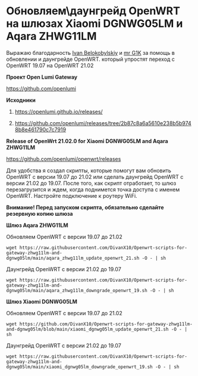 # Обновляем\даунгрейд OpenWRT на шлюзах Xiaomi DGNWG05LM и Aqara ZHWG11LM

Выражаю благодарность [Ivan Belokobylskiy](https://github.com/devbis) и [mr G1K](https://github.com/G1K) за помощь в обновлении и даунгрейде OpenWRT.  который упростят переход с OpenWRT 19.07 на OpenWRT 21.02

**Проект Open Lumi Gateway**

https://github.com/openlumi

**Исходники**

1) https://openlumi.github.io/releases/

2) https://github.com/openlumi/releases/tree/2b87c8a6a5610e238b5b9748b8e461790c7c7919


**Release of OpenWrt 21.02.0 for Xiaomi DGNWG05LM and Aqara ZHWG11LM**

https://github.com/openlumi/openwrt/releases

Для удобства я создал скрипты, которые помогут вам обновить OpenWRT с версии 19.07 до 21.02 или сделать даунгрейд OpenWRT с версии 21.02 до 19.07. После того, как скрипт отработает, то шлюз перезагрузится и ждем, когда поднимется точка доступа с именем OpenWRT. Настройте подключение к роутеру WiFi.

**Внимание! Перед запуском скрипта, обязательно сделайте резервную копию шлюза**

**Шлюз Aqara ZHWG11LM**

Обновляем OpenWRT с версии 19.07 до 21.02
```
wget https://raw.githubusercontent.com/DivanX10/Openwrt-scripts-for-gateway-zhwg11lm-and-dgnwg05lm/main/aqara_zhwg11lm_update_openwrt_21.sh -O - | sh
```
Даунгрейд OpenWRT с версии 21.02 до 19.07
```
wget https://raw.githubusercontent.com/DivanX10/Openwrt-scripts-for-gateway-zhwg11lm-and-dgnwg05lm/main/aqara_zhwg11lm_downgrade_openwrt_19.sh -O - | sh
```



**Шлюз Xiaomi DGNWG05LM**

Обновляем OpenWRT с версии 19.07 до 21.02
```
wget https://github.com/DivanX10/Openwrt-scripts-for-gateway-zhwg11lm-and-dgnwg05lm/blob/main/xiaomi_dgnwg05lm_update_openwrt_21.sh -O - | sh
```
Даунгрейд OpenWRT с версии 21.02 до 19.07
```
wget https://raw.githubusercontent.com/DivanX10/Openwrt-scripts-for-gateway-zhwg11lm-and-dgnwg05lm/main/xiaomi_dgnwg05lm_downgrade_openwrt_19.sh -O - | sh
```

